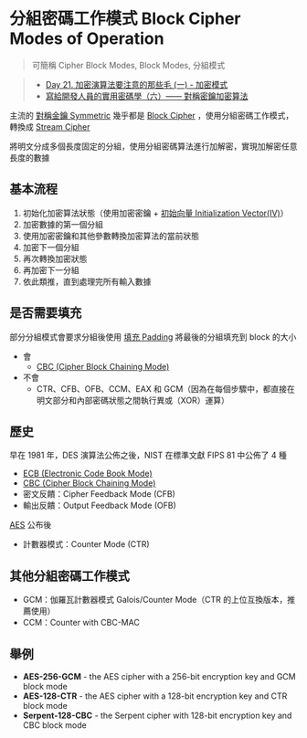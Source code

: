 # 分組密碼工作模式 Block Cipher Modes of Operation
> 可簡稱 Cipher Block Modes, Block Modes, 分組模式

> - [Day 21. 加密演算法要注意的那些毛 (一) - 加密模式](https://ithelp.ithome.com.tw/articles/10249953)
> - [寫給開發人員的實用密碼學（六）—— 對稱密鑰加密算法](https://thiscute.world/posts/practical-cryptography-basics-6-symmetric-key-ciphers/)


主流的 [對稱金鑰 Symmetric](演算法/對稱金鑰%20Symmetric.md) 幾乎都是 [Block Cipher](演算法/Block%20Cipher.md) ，使用分組密碼工作模式，轉換成 [Stream Cipher](演算法/Stream%20Cipher.md)

將明文分成多個長度固定的分組，使用分組密碼算法進行加解密，實現加解密任意長度的數據



## 基本流程
1.   初始化加密算法狀態（使用加密密鑰 + [初始向量 Initialization Vector(IV)](演算法/初始向量%20Initialization%20Vector(IV).md)）
1.   加密數據的第一個分組
1.   使用加密密鑰和其他參數轉換加密算法的當前狀態
1.   加密下一個分組
1.  再次轉換加密狀態
1.   再加密下一分組
1.   依此類推，直到處理完所有輸入數據



## 是否需要填充
部分分組模式會要求分組後使用 [填充 Padding](演算法/填充%20Padding.md) 將最後的分組填充到 block 的大小
- 會
	- [CBC (Cipher Block Chaining Mode)](演算法/CBC%20(Cipher%20Block%20Chaining%20Mode).md)
- 不會
	- CTR、CFB、OFB、CCM、EAX 和 GCM（因為在每個步驟中，都直接在明文部分和內部密碼狀態之間執行異或（XOR）運算）


## 歷史

早在 1981 年，DES 演算法公佈之後，NIST 在標準文獻 FIPS 81 中公佈了 4 種
- [ECB (Electronic Code Book Mode)](演算法/ECB%20(Electronic%20Code%20Book%20Mode).md)
- [CBC (Cipher Block Chaining Mode)](演算法/CBC%20(Cipher%20Block%20Chaining%20Mode).md)
-  密文反饋：Cipher Feedback Mode (CFB)
-  輸出反饋：Output Feedback Mode (OFB)

[AES](演算法/AES.md) 公布後
- 計數器模式：Counter Mode (CTR)

## 其他分組密碼工作模式
- GCM：伽羅瓦計數器模式 Galois/Counter Mode（CTR 的上位互換版本，推薦使用）
- CCM：Counter with CBC-MAC



## 舉例

-   **AES-256-GCM** - the AES cipher with a 256-bit encryption key and GCM block mode
-   **AES-128-CTR** - the AES cipher with a 128-bit encryption key and CTR block mode
- **Serpent-128-CBC** - the Serpent cipher with 128-bit encryption key and CBC block mode